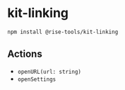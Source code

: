 # kit-linking

```sh
npm install @rise-tools/kit-linking
```

## Actions

- `openURL(url: string)`
- `openSettings`
